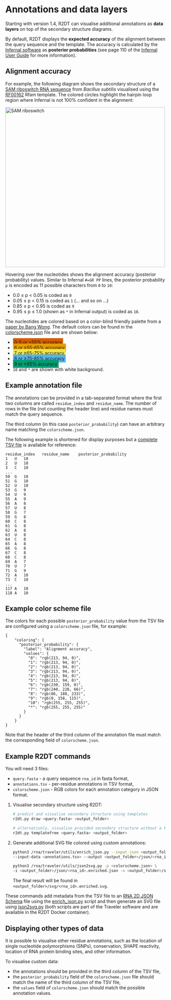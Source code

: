 # Annotations and data layers

Starting with version 1.4, R2DT can visualise additional annotations as **data layers** on top of the secondary structure diagrams.

By default, R2DT displays the **expected accuracy** of the alignment between the query sequence and the template. The accuracy is calculated by the [Infernal software](http://eddylab.org/infernal) as **posterior probabilities** (see page 110 of the [Infernal User Guide](http://eddylab.org/infernal/Userguide.pdf) for more information).

## Alignment accuracy

For example, the following diagram shows the secondary structure of a [SAM riboswitch RNA sequence](https://rnacentral.org/rna/URS00002D29F6/224308) from *Bacillus subtilis* visualised using the [RF00162](https://rfam.org/family/RF00162) Rfam template. The colored circles highlight the hairpin loop region where Infernal is not 100% confident in the alignment:

<img src="./_images/URS00002D29F6_224308-RF00162.enriched.svg" alt="SAM riboswitch" style="height:500px;"></img>

Hovering over the nucleotides shows the alignment accuracy (posterior probability) values. Similar to Infernal `#=GR PP` lines, the posterior probability `p` is encoded as 11 possible characters from `0` to `10`:

- 0.0 ≤ p < 0.05 is coded as `0`
- 0.05 ≤ p < 0.15 is coded as `1` (... and so on ...)
- 0.85 ≤ p < 0.95 is coded as `9`
- 0.95 ≤ p ≤ 1.0 (shown as `*` in Infernal output) is coded as `10`.

The nucleotides are colored based on a color-blind friendly palette from a [paper by Bang Wong](https://www.nature.com/articles/nmeth.1618). The default colors can be found in the  [colorscheme.json](https://github.com/RNAcentral/R2DT/blob/develop/utils/colorscheme.json) file and are shown below:

- <span style="background-color: rgb(213, 94, 0); padding: 4px;">0-5 or <55% accuracy</span>
- <span style="background-color: rgb(230, 159, 0); padding: 4px;">6 or ≥55-65% accuracy</span>
- <span style="background-color: rgb(240, 228, 66); padding: 4px;">7 or ≥65-75% accuracy</span>
- <span style="background-color: rgb(86, 180, 233); padding: 4px;">8 or ≥75-85% accuracy</span>
- <span style="background-color: rgb(0, 158, 115); padding: 4px;">9 or ≥95% accuracy</span>
- `10` and `*` are shown with white background.


## Example annotation file

The annotations can be provided in a tab-separated format where the first two columns are called `residue_index` and `residue_name`. The number of rows in the file (not counting the header line) and residue names must match the query sequence.

The third column (in this case `posterior_probability`) can have an arbitrary name matching the `colorscheme.json`.

The following example is shortened for display purposes but a [complete TSV file](./files/URS00002D29F6_224308_post_prob.txt) is available for reference:

```
residue_index	residue_name	posterior_probability
1	U	10
2	U	10
3	C	10
...
50	G	10
51	G	10
52	U	10
53	G	9
54	U	9
55	A	9
56	A	8
57	U	8
58	G	7
59	G	8
60	C	8
61	G	8
62	A	8
63	U	8
64	C	8
65	A	8
66	G	8
67	C	8
68	C	8
69	A	7
70	U	7
71	G	9
72	A	10
73	C	10
...
117	A	10
118	A	10
```

## Example color scheme file

The colors for each possible `posterior_probability` value from the TSV file are configured using a `colorscheme.json` file, for example:

```
{
    "coloring": {
      "posterior_probability": {
        "label": "Alignment accuracy",
        "values": {
          "0": "rgb(213, 94, 0)",
          "1": "rgb(213, 94, 0)",
          "2": "rgb(213, 94, 0)",
          "3": "rgb(213, 94, 0)",
          "4": "rgb(213, 94, 0)",
          "5": "rgb(213, 94, 0)",
          "6": "rgb(230, 159, 0)",
          "7": "rgb(240, 228, 66)",
          "8": "rgb(86, 180, 233)",
          "9": "rgb(0, 158, 115)",
          "10": "rgb(255, 255, 255)",
          "*": "rgb(255, 255, 255)"
        }
      }
    }
}
```

Note that the header of the third column of the annotation file must match the corresponding field of `colorscheme.json`.

## Example R2DT commands

You will need 3 files:

- `query.fasta` - a query sequence `rna_id` in fasta format,
- `annotations.tsv` - per-residue annotations in TSV format,
- `colorscheme.json` - RGB colors for each annotation category in JSON format.

1. Visualise secondary structure using R2DT:
    ```bash
    # predict and visualise secondary structure using templates
    r2dt.py draw <query.fasta> <output_folder>

    # alternatively, visualise provided secondary structure without a template
    r2dt.py templatefree <query.fasta> <output_folder>
    ```
2. Generate additional SVG file colored using custom annotations:

    ```bash
	python3 /rna/traveler/utils/enrich_json.py --input-json <output_folder>/json/<rna_id>.colored.json \
	--input-data <annotations.tsv> --output <output_folder>/json/<rna_id>.enriched.json

	python3 /rna/traveler/utils/json2svg.py -p <colorscheme.json> \
	-i <output_folder>/json/<rna_id>.enriched.json -o <output_folder>/svg/<rna_id>.enriched.svg
    ```

	The final result will be found in `<output_folder>/svg/<rna_id>.enriched.svg`.

These commands add metadata from the TSV file to an [RNA 2D JSON Schema](https://github.com/LDWLab/RNA2D-data-schema/) file using the [enrich_json.py](https://github.com/cusbg/traveler/tree/master/utils) script and then generate an SVG file using [json2svg.py](https://github.com/cusbg/traveler/tree/master/utils) (both scripts are part of the Traveler software and are available in the R2DT Docker container).

## Displaying other types of data

It is possible to visualise other residue annotations, such as the location of single nucleotide polymorphisms (SNPs), conservation, SHAPE reactivity, location of RNA protein binding sites, and other information.

To visualise custom data:

- the annotations should be provided in the third column of the TSV file,
- the `posterior_probability` field of the `colorscheme.json` file should match the name of the third column of the TSV file,
- the `values` field of `colorscheme.json` should match the possible annotation values.
